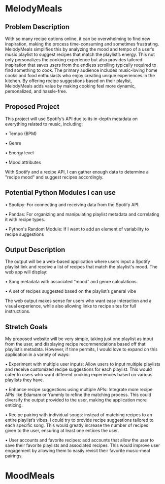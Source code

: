 # MelodyMeals
## Problem Description
With so many recipe options online, it can be overwhelming to find new inspiration, making the process time-consuming and sometimes frustrating. MelodyMeals simplifies this by analyzing the mood and tempo of a user’s music playlist to suggest recipes that match the playlist’s energy. This not only personalizes the cooking experience but also provides tailored inspiration that saves users from the endless scrolling typically required to find something to cook.
The primary audience includes music-loving home cooks and food enthusiasts who enjoy creating unique experiences in the kitchen. By offering recipe suggestions based on their playlist, MelodyMeals adds value by making cooking feel more dynamic, personalized, and hassle-free.

## Proposed Project
This project will use Spotify’s API due to its in-depth metadata on everything related to music, including:

• Tempo (BPM)

• Genre

• Energy level

• Mood attributes

With Spotify and a recipe API, I can gather enough data to determine a "recipe mood" and suggest recipes accordingly.

## Potential Python Modules I can use
• Spotipy: For connecting and receiving data from the Spotify API.

• Pandas: For organizing and manipulating playlist metadata and correlating it with recipe
types.

• Python's Random Module: If I want to add an element of variability to recipe
suggestions

## Output Description
The output will be a web-based application where users input a Spotify playlist link and receive a list of recipes that match the playlist's mood. The web app will display:

• Song metadata with associated “mood” and genre calculations.

• A set of recipes suggested based on the playlist’s general vibe

The web output makes sense for users who want easy interaction and a visual experience, while also allowing links to recipe sites for full instructions.

## Stretch Goals
My proposed website will be very simple, taking just one playlist as input from the user, and displaying recipe recommendations based off that playlist’s metadata. However, if time permits, I would love to expand on this application in a variety of ways:

• Experiment with multiple user inputs: Allow users to input multiple playlists and receive customized recipe suggestions for each playlist. This would cater to users who want different cooking experiences based on various playlists they have.

• Enhance recipe suggestions using multiple APIs: Integrate more recipe APIs like Edamam or Yummly to refine the matching process. This could diversify the output provided to the user, making the application more enticing.

• Recipe pairing with individual songs: instead of matching recipes to an entire playlist’s vibes, I could try to provide recipe suggestions tailored to each specific song. This would greatly increase the number of recipes given to the user, ensuring at least one entices the user.

• User accounts and favorite recipes: add accounts that allow the user to save their favorite playlists and associated recipes. This would improve user engagement by allowing them to easily revisit their favorite music-meal pairings
# MoodMeals
